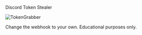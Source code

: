 Discord Token Stealer
<p align="left">
  <img src="https://i.imgur.com/QA20fHd.png" title="TokenGrabber">
</p>
Change the webhook to your own.
Educational purposes only.
